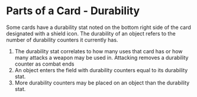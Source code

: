 # Parts of a Card - Durability

Some cards have a durability stat noted on the bottom right side of the card designated with a shield icon. The durability of an object refers to the number of durability counters it currently has.

1. The durability stat correlates to how many uses that card has or how many attacks a weapon may be used in. Attacking removes a durability counter as combat ends&#x20;
2. An object enters the field with durability counters equal to its durability stat.
3. More durability counters may be placed on an object than the durability stat.
